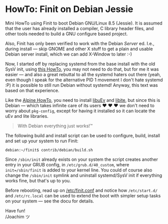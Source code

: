 HowTo: Finit on Debian Jessie
=============================

Mini HowTo using Finit to boot Debian GNU/Linux 8.5 (Jessie).  It is
assumed that the user has already installed a compiler, C library header
files, and other tools needed to build a GNU configure based project.

Also, Finit has only been verified to work with the Debian *Server* ed.
I.e., during install — skip GNOME and other X stuff to get a plain and
usable Debian server install, which we can add X-Window to later :-)

Now, I started off by replacing systemd from the base install with the
old SysV init, using [this HowTo][1], you may not need to do that, but
for me it was easier — and also a great rebuttal to all the systemd
haters out there (yeah, even though I speak for the alternative PID 1
movement I don't hate systemd :P) it is possible to still run Debian
without systemd!  Anyway, this text was based on that experience.

Like the [Alpine HowTo](../alpine/), you need to install [libuEv][] and
[libite][], but since this is Debian — which takes infinite care of its
users ♥ ♥ ♥ we don't need to worry about `pkg-config`, except for having
it installed so it can locate the uEv and lite libraries.

> With Debian everything just works!™

The following build and install script can be used to configure, build,
install and set up your system to run Finit:

    debian:~/finit$ contrib/debian/build.sh

Since `/sbin/init` already exists on your system the script creates
another entry in your GRUB config, in `/etc/grub.d/40_custom`, where
`init=/sbin/finit` is added to your kernel line.  You could of course
also change the `/sbin/init` symlink and uninstall systemd/SysV init if
everything works fine, but that's up to you.

Before rebooting, read up on [/etc/finit.conf](finit.conf) and notice
how `/etc/start.d/` and `/etc/rc.local` can be used to extend the boot
with simpler setup tasks on your system — see the docu for details.

Have fun!  
 /Joachim ツ

[1]: http://without-systemd.org/wiki/index.php/How_to_remove_systemd_from_a_Debian_jessie/sid_installation
[libuEv]: https://github.com/troglobit/libuev
[libite]: https://github.com/troglobit/libite

<!--
  -- Local Variables:
  -- mode: markdown
  -- End:
  -->
